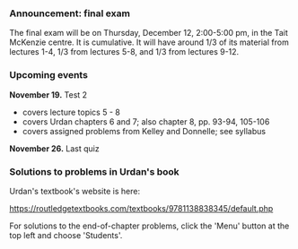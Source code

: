 

### Announcement:  final exam

The final exam will be on Thursday, December 12, 2:00-5:00 pm, in the Tait McKenzie centre.  It is cumulative.  It will have around 1/3 of its material from lectures 1-4, 1/3 from lectures 5-8, and 1/3 from lectures 9-12. 


### Upcoming events

**November 19.**  Test 2
- covers lecture topics 5 - 8
- covers Urdan chapters 6 and 7; also chapter 8, pp. 93-94, 105-106
- covers assigned problems from Kelley and Donnelle; see syllabus

**November 26.**  Last quiz


### Solutions to problems in Urdan's book

Urdan's textbook's website is here:

https://routledgetextbooks.com/textbooks/9781138838345/default.php

For solutions to the end-of-chapter problems, click the 'Menu' button at the top left and choose 'Students'.
